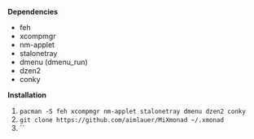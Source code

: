 **Dependencies**  
* feh
* xcompmgr
* nm-applet
* stalonetray
* dmenu (dmenu_run)
* dzen2
* conky

**Installation**  
1. `pacman -S feh xcompmgr nm-applet stalonetray dmenu dzen2 conky`
2. `git clone https://github.com/aimlauer/MiXmonad ~/.xmonad`
3. ``
